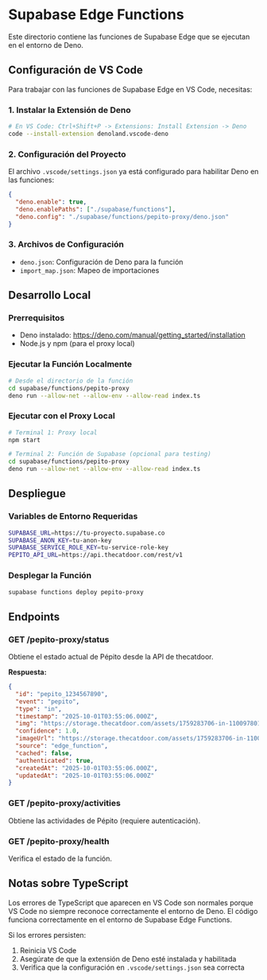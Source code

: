 # Supabase Edge Functions

Este directorio contiene las funciones de Supabase Edge que se ejecutan en el entorno de Deno.

## Configuración de VS Code

Para trabajar con las funciones de Supabase Edge en VS Code, necesitas:

### 1. Instalar la Extensión de Deno
```bash
# En VS Code: Ctrl+Shift+P -> Extensions: Install Extension -> Deno
code --install-extension denoland.vscode-deno
```

### 2. Configuración del Proyecto
El archivo `.vscode/settings.json` ya está configurado para habilitar Deno en las funciones:

```json
{
  "deno.enable": true,
  "deno.enablePaths": ["./supabase/functions"],
  "deno.config": "./supabase/functions/pepito-proxy/deno.json"
}
```

### 3. Archivos de Configuración
- `deno.json`: Configuración de Deno para la función
- `import_map.json`: Mapeo de importaciones

## Desarrollo Local

### Prerrequisitos
- Deno instalado: https://deno.com/manual/getting_started/installation
- Node.js y npm (para el proxy local)

### Ejecutar la Función Localmente
```bash
# Desde el directorio de la función
cd supabase/functions/pepito-proxy
deno run --allow-net --allow-env --allow-read index.ts
```

### Ejecutar con el Proxy Local
```bash
# Terminal 1: Proxy local
npm start

# Terminal 2: Función de Supabase (opcional para testing)
cd supabase/functions/pepito-proxy
deno run --allow-net --allow-env --allow-read index.ts
```

## Despliegue

### Variables de Entorno Requeridas
```bash
SUPABASE_URL=https://tu-proyecto.supabase.co
SUPABASE_ANON_KEY=tu-anon-key
SUPABASE_SERVICE_ROLE_KEY=tu-service-role-key
PEPITO_API_URL=https://api.thecatdoor.com/rest/v1
```

### Desplegar la Función
```bash
supabase functions deploy pepito-proxy
```

## Endpoints

### GET /pepito-proxy/status
Obtiene el estado actual de Pépito desde la API de thecatdoor.

**Respuesta:**
```json
{
  "id": "pepito_1234567890",
  "event": "pepito",
  "type": "in",
  "timestamp": "2025-10-01T03:55:06.000Z",
  "img": "https://storage.thecatdoor.com/assets/1759283706-in-1100978010.jpg",
  "confidence": 1.0,
  "imageUrl": "https://storage.thecatdoor.com/assets/1759283706-in-1100978010.jpg",
  "source": "edge_function",
  "cached": false,
  "authenticated": true,
  "createdAt": "2025-10-01T03:55:06.000Z",
  "updatedAt": "2025-10-01T03:55:06.000Z"
}
```

### GET /pepito-proxy/activities
Obtiene las actividades de Pépito (requiere autenticación).

### GET /pepito-proxy/health
Verifica el estado de la función.

## Notas sobre TypeScript

Los errores de TypeScript que aparecen en VS Code son normales porque VS Code no siempre reconoce correctamente el entorno de Deno. El código funciona correctamente en el entorno de Supabase Edge Functions.

Si los errores persisten:
1. Reinicia VS Code
2. Asegúrate de que la extensión de Deno esté instalada y habilitada
3. Verifica que la configuración en `.vscode/settings.json` sea correcta